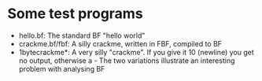 # Some test programs

* hello.bf: The standard BF "hello world"
* crackme.bf/fbf: A silly crackme, written in FBF, compiled to BF
* 1bytecrackme*: A very silly "crackme".  If you give it 10 (newline) you get no output, otherwise a -
The two variations illustrate an interesting problem with analysing BF
